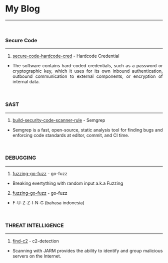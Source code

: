 # My Blog
---
&nbsp; 
### Secure Code
----
1. [secure-code-hardcode-cred](https://wahyuhadi.github.io/me/Blog/secure-code-hardcode-cred) - Hardcode Credential
- <p style="text-align: justify; letter-spacing: 0.002em;">
	The software contains hard-coded credentials, such as a password or cryptographic key, which it uses for its own inbound authentication, outbound communication to external components, or encryption of internal data.  </p>


&nbsp; 
### SAST
---
1. [build-security-code-scanner-rule](https://wahyuhadi.github.io/me/Blog/build-security-code-scanner-rule)    -  Semgrep
- <p style="text-align: justify; letter-spacing: 0.002em;"> Semgrep is a fast, open-source, static analysis tool for finding bugs and enforcing code standards at editor, commit, and CI time. </p>


&nbsp; 
### DEBUGGING
---
1. [fuzzing-go-fuzz](https://wahyuhadi.github.io/me/Blog/fuzzing-go-fuzz)  -  go-fuzz
- <p style="text-align: justify; letter-spacing: 0.002em;"> Breaking evertything with random input a.k.a Fuzzing </p>

2. [fuzzing-go-fuzz](https://wahyuhadi.github.io/me/Blog/fuzzing-go-fuzz)  -  go-fuzz
- <p style="text-align: justify; letter-spacing: 0.002em;"> F-U-Z-Z-I-N-G (bahasa indonesia) </p>

&nbsp; 
### THREAT INTELLIGENCE
---
1. [find-c2](https://wahyuhadi.github.io/me/Blog/c2-detection-with-jarm)  -  c2-detection
- <p style="text-align: justify; letter-spacing: 0.002em;"> Scanning with JARM provides the ability to identify and group malicious servers on the Internet.</p>